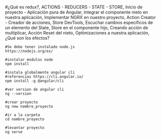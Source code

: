 #¿Qué es redux?, ACTIONS - REDUCERS - STATE - STORE, Inicio de proyecto - Aplicación pura de Angular, Integrar el componente nieto en nuestra aplicación, Implementar NGRX en nuestro proyecto, Action Creator - Creador de acciones, Store DevTools,  Escuchar cambios específicos de un elemento del State, Store en el componente hijo, Creando acción de multiplicar, Acción Reset del nieto, Optimizaciones a nuestra aplicación, ¿Qué son los efectos?


```
#Se debe tener instalado node.js
https://nodejs.org/es/

#instalar modulos node
npm install

#instala globalmente angular cli
#referencias https://cli.angular.io/
npm install -g @angular/cli

#ver version de angular cli
ng --version

#crear proyecto
ng new nombre_proyecto

#ir a la carpeta
cd nombre_proyecto

#levantar proyecto
ng serve



```
